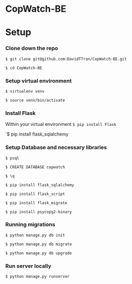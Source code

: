 # CopWatch-BE

# Setup

### Clone down the repo
`$ git clone git@github.com:DavidTTran/CopWatch-BE.git`

`$ cd CopWatch-BE`

### Setup virtual environment
`$ virtualenv venv`

`$ source venv/bin/activate`

### Install Flask
Within your virtual environment
`$ pip install Flask`

`$ pip install flask_sqlalchemy

### Setup Database and necessary libraries
`$ psql`

`$ CREATE DATABASE copwatch`

`$ \q`

`$ pip install flask_sqlalchemy`

`$ pip install flask_script`

`$ pip install flask_migrate`

`$ pip install psycopg2-binary`

### Running migrations
`$ python manage.py db init`

`$ python manage.py db migrate`

`$ python manage.py db upgrade`

### Run server locally
`$ python manage.py runserver`
